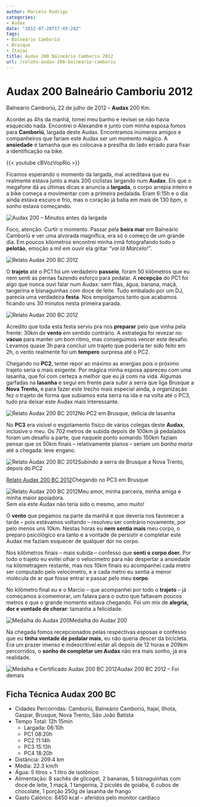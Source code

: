 ```yaml
---
author: Marcelo Rodrigo
categories:
- Audax
date: "2012-07-28T17:49:28Z"
tags:
- Balneário Camboriú
- Brusque
- Itajaí
title: Audax 200 Balneário Camboriu 2012
url: /relato-audax-200-balneario-camboriu
---
```

# Audax 200 Balneário Camboriu 2012

Balneário Camboriú, 22 de julho de 2012 – **Audax** 200 Km.

Acordei as 4hs da manhã, tomei meu banho e revisei se não havia esquecido nada. Encontrei o Alexandre e junto com minha esposa fomos para **Camboriú**, largada deste Audax. Encontramos inúmeros amigos e companheiros que fariam este Audax ser um momento mágico. A **ansiedade** é tamanha que eu colocava a presilha do lado errado para fixar a identificação na bike.

{{< youtube cBVozVopRio >}}


Ficamos esperando o momento da largada, mal acreditava que eu realmente estava junto a mais 200 ciclistas largando num **Audax**. Eis que o megafone dá as últimas dicas e anuncia a **largada**, o corpo arrepia inteiro e a bike começa a movimentar com a primeira pedalada. Eram 6:15h e o dia ainda estava escuro e frio, mas o coração já batia em mais de 130 bpm, o sonho estava começando.

![Audax 200 – Minutos antes da largada](/images/2012/DSC_5940.webp "Audax 200 – Minutos antes da largada")

Foco, atenção. Curtir o momento. Passar pela **beira mar** em Balneário Camboriú e ver uma alvorada magnífica, era só o começo de um grande dia. Em poucos kilometros encontrei minha irmã fotografando todo o **pelotão**, emoção a mil em ouvir ela gritar *“vai lá Marcelo!”*.

![Relato Audax 200 BC 2012](/images/2012/APWP12ABC-39.webp "Relato Audax 200 BC 2012")

O **trajeto** até o PC1 foi um verdadeiro **passeio**, foram 50 kilômetros que eu nem senti as pernas fazendo esforço para pedalar. A **recepção** do PC1 foi algo que nunca ouvi falar num Audax: sem filas, água, banana, maçã, tangerina e bisnaguinhas com doce de leite. Tudo embalado por um DJ, parecia uma verdadeira **festa**. Nos empolgamos tanto que acabamos ficando uns 30 minutos nesta primeira parada.

![Relato Audax 200 BC 2012](/images/2012/SAM_1668.webp "PC1 em Ilhota com Marcio Franciski")

Acredito que toda esta festa serviu pra nos **preparar** pelo que vinha pela frente: 30km de **vento** em sentido contrário. A estrategia foi revezar no **vácuo** para manter um bom ritmo, mas conseguimos vencer este desafio. Levamos quase 3h para concluir um trajeto que poderia ter sido feito em 2h, o vento realmente foi um **tempero** surpresa até o PC2.

Chegando no **PC2**, tentei repor ao máximo as energias pois o próximo trajeto seria o mais exigente. Por mágica minha esposa apareceu com uma lasanha, que foi com certeza a melhor que eu já comi na vida. Algumas garfadas na **lasanha** e segui em frente para subir a serra que liga Brusque a **Nova Trento,** e para fazer este trecho mais especial ainda, a organização fez o trajeto de forma que subíamos esta serra na ida e na volta até o PC3, tudo pra deixar este Audax mais interessante.

![Relato Audax 200 BC 2012](/images/2012/APWP12ABC-418.webp "Relato Audax 200 BC 2012")No PC2 em Brusque, delícia de lasanha

No **PC3** era visível o esgotamento físico de vários colegas deste **Audax**, inclusive o meu. Os 702 metros de subida depois de 100km já pedalados foram um desafio a parte, que naquele ponto somando 150km faziam pensar que os 50km finais – relativamente planos – seriam um *banho maria* até a chegada: leve engano.

![Relato Audax 200 BC 2012](/images/2012/REP12ABC-513.webp "Relato Audax 200 BC 2012")Subindo a serra de Brusque a Nova Trento, depois do PC2

[Relato Audax 200 BC 2012](/images/2012/APWP12ABC-498.webp "Relato Audax 200 BC 2012")Chegando no PC3 em Brusque

![Relato Audax 200 BC 2012](/images/2012/APWP12ABC-420.webp "Relato Audax 200 BC 2012")Meu amor, minha parceira, minha amiga e minha maior apoiadora.  
Sem ela este Audax não teria sido o mesmo, amo muito!

O **vento** que pegamos na parte da manhã e que deveria nos favorecer a tarde – pois estávamos voltando – resolveu ser contrário novamente, por pelo menos uns 10km. Nestas horas eu **nem sentia mais** meu corpo, o preparo psicológico era tanto e a vontade de persistir e completar este Audax me faziam esquecer de qualquer dor no corpo.

Nos kilômetros finais – mais subida – confesso que **senti o corpo doer.** Por todo o trajeto eu evitei olhar o velocímetro para não despertar a ansiedade na kilometragem restante, mas nos 10km finais eu acompanhei cada metro ser computado pelo velocímetro, e a cada metro eu sentia a menor molécula de ar que fosse entrar e passar pelo meu **corpo**.

No kilômetro final eu e o Marcio – que acompanhei por todo o **trajeto** – já começamos a comemorar, um falava para o outro que faltavam poucos metros e que o grande momento estava chegando. Foi um mix de **alegria, dor e vontade de chorar**: tamanha a felicidade.

![Medalha do Audax 200](/images/2012/IMG_2239.webp "Medalha do Audax 200")Medalha do Audax 200

Na chegada fomos recepcionados pelas respectivas esposas e confesso que eu **tinha vontade de pedalar mais**, eu não queria descer da bicicleta. Era um prazer imenso e indescritível estar ali depois de 12 horas e 209km percorridos, o **sonho de completar um Audax** não era mais sonho, já era realidade.

![Medalha e Certificado Audax 200 BC 2012](/images/2012/SAM_1708.webp "Medalha e Certificado Audax 200 BC 2012")Audax 200 BC 2012 – Foi demais

## Ficha Técnica Audax 200 BC

- Cidades Percorridas: Camboriú, Balneário Camboriú, Itajaí, Ilhota, Gaspar, Brusque, Nova Trento, São João Batista
- Tempo Total: 12h 15min 
    - Largada: 06:10h
    - PC1 08:20h
    - PC2 11:14h
    - PC3 15:13h
    - PC4 18:20h
- Distância: 209.4 km
- Média: 22.3 km/h
- Água: 5 litros + 1 litro de isotônico
- Alimentação: 8 sachês de glicogel, 2 bananas, 5 bisnaguinhas com doce de leite, 1 maçã, 1 tangerina, 2 picolés de goiaba, 6 cubos de chocolate, 1 porção 250g de lasanha de frango
- Gasto Calórico: 8450 kcal – aferidos pelo monitor cardíaco